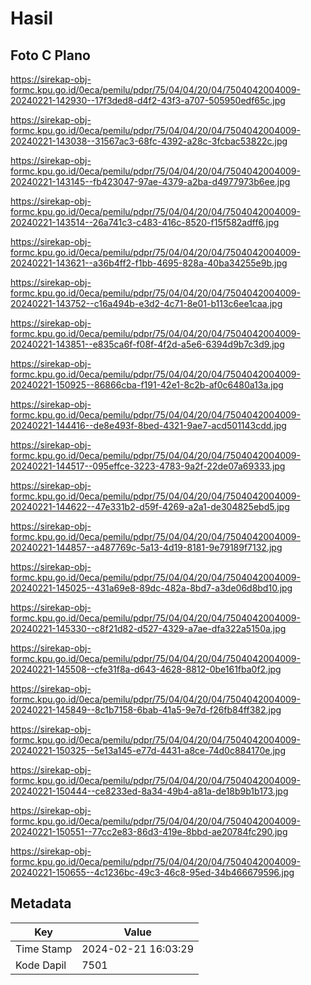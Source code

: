 # Hasil

## Foto C Plano

https://sirekap-obj-formc.kpu.go.id/0eca/pemilu/pdpr/75/04/04/20/04/7504042004009-20240221-142930--17f3ded8-d4f2-43f3-a707-505950edf65c.jpg

https://sirekap-obj-formc.kpu.go.id/0eca/pemilu/pdpr/75/04/04/20/04/7504042004009-20240221-143038--31567ac3-68fc-4392-a28c-3fcbac53822c.jpg

https://sirekap-obj-formc.kpu.go.id/0eca/pemilu/pdpr/75/04/04/20/04/7504042004009-20240221-143145--fb423047-97ae-4379-a2ba-d4977973b6ee.jpg

https://sirekap-obj-formc.kpu.go.id/0eca/pemilu/pdpr/75/04/04/20/04/7504042004009-20240221-143514--26a741c3-c483-416c-8520-f15f582adff6.jpg

https://sirekap-obj-formc.kpu.go.id/0eca/pemilu/pdpr/75/04/04/20/04/7504042004009-20240221-143621--a36b4ff2-f1bb-4695-828a-40ba34255e9b.jpg

https://sirekap-obj-formc.kpu.go.id/0eca/pemilu/pdpr/75/04/04/20/04/7504042004009-20240221-143752--c16a494b-e3d2-4c71-8e01-b113c6ee1caa.jpg

https://sirekap-obj-formc.kpu.go.id/0eca/pemilu/pdpr/75/04/04/20/04/7504042004009-20240221-143851--e835ca6f-f08f-4f2d-a5e6-6394d9b7c3d9.jpg

https://sirekap-obj-formc.kpu.go.id/0eca/pemilu/pdpr/75/04/04/20/04/7504042004009-20240221-150925--86866cba-f191-42e1-8c2b-af0c6480a13a.jpg

https://sirekap-obj-formc.kpu.go.id/0eca/pemilu/pdpr/75/04/04/20/04/7504042004009-20240221-144416--de8e493f-8bed-4321-9ae7-acd501143cdd.jpg

https://sirekap-obj-formc.kpu.go.id/0eca/pemilu/pdpr/75/04/04/20/04/7504042004009-20240221-144517--095effce-3223-4783-9a2f-22de07a69333.jpg

https://sirekap-obj-formc.kpu.go.id/0eca/pemilu/pdpr/75/04/04/20/04/7504042004009-20240221-144622--47e331b2-d59f-4269-a2a1-de304825ebd5.jpg

https://sirekap-obj-formc.kpu.go.id/0eca/pemilu/pdpr/75/04/04/20/04/7504042004009-20240221-144857--a487769c-5a13-4d19-8181-9e79189f7132.jpg

https://sirekap-obj-formc.kpu.go.id/0eca/pemilu/pdpr/75/04/04/20/04/7504042004009-20240221-145025--431a69e8-89dc-482a-8bd7-a3de06d8bd10.jpg

https://sirekap-obj-formc.kpu.go.id/0eca/pemilu/pdpr/75/04/04/20/04/7504042004009-20240221-145330--c8f21d82-d527-4329-a7ae-dfa322a5150a.jpg

https://sirekap-obj-formc.kpu.go.id/0eca/pemilu/pdpr/75/04/04/20/04/7504042004009-20240221-145508--cfe31f8a-d643-4628-8812-0be161fba0f2.jpg

https://sirekap-obj-formc.kpu.go.id/0eca/pemilu/pdpr/75/04/04/20/04/7504042004009-20240221-145849--8c1b7158-6bab-41a5-9e7d-f26fb84ff382.jpg

https://sirekap-obj-formc.kpu.go.id/0eca/pemilu/pdpr/75/04/04/20/04/7504042004009-20240221-150325--5e13a145-e77d-4431-a8ce-74d0c884170e.jpg

https://sirekap-obj-formc.kpu.go.id/0eca/pemilu/pdpr/75/04/04/20/04/7504042004009-20240221-150444--ce8233ed-8a34-49b4-a81a-de18b9b1b173.jpg

https://sirekap-obj-formc.kpu.go.id/0eca/pemilu/pdpr/75/04/04/20/04/7504042004009-20240221-150551--77cc2e83-86d3-419e-8bbd-ae20784fc290.jpg

https://sirekap-obj-formc.kpu.go.id/0eca/pemilu/pdpr/75/04/04/20/04/7504042004009-20240221-150655--4c1236bc-49c3-46c8-95ed-34b466679596.jpg


## Metadata

| Key        | Value               |
| ---------- | ------------------- |
| Time Stamp | 2024-02-21 16:03:29 |
| Kode Dapil | 7501                |



